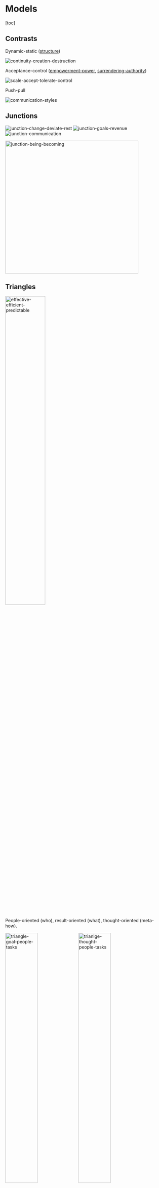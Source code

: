 # Models

[toc]

## Contrasts

Dynamic-static ([structure](metaphysics/dynamic-static-structure.md))

<img src="img/continuity-creation-destruction.png" alt="continuity-creation-destruction" style="max-height:7em;" />

Acceptance-control ([empowerment-power](../alignment/alignment.md), [surrendering-authority](../alignment/leadership-styles.md))

<img src="img/scale-accept-tolerate-control.png" alt="scale-accept-tolerate-control" style="max-height:5em;" />

Push-pull

![communication-styles](img/communication-styles.png)

## Junctions

<img src="img/junction-change-deviate-rest.png" alt="junction-change-deviate-rest" style="max-height:15em;" />   <img src="img/junction-goals-revenue.png" alt="junction-goals-revenue" style="max-height:15em;" />   <img src="img/junction-communication.png" alt="junction-communication" style="max-height:15em;" />

<img src="img/junction-being-becoming.png" alt="junction-being-becoming" style="width:30em;" />

## Triangles

<img src="img/effective-efficient-predictable.png" alt="effective-efficient-predictable" style="width:50%;" />

People-oriented (who), result-oriented (what), thought-oriented (meta-how).

<img src="img/triangle-goal-people-tasks.png" alt="triangle-goal-people-tasks" style="width:45%;" />  <img src="img/trianlge-thought-people-tasks.png" alt="trianlge-thought-people-tasks" style="width:45%;" />

<img src="img/triangle-intellect-emotional-organizational.png" alt="triangle-intellect-emotional-organizational" style="width:50%;" />

<img src="img/culture-principle-process.png" alt="culture-principle-process" style="width:50%;" />

<img src="img/change-management.png" alt="change-management" style="width:30%;" />

### Communication

<img src="img/communication-triangle.png" alt="communication-triangle" style="width:40%;" />

Experience

<img src="img/thoughts-feelings-behaviour.png" alt="thoughts-feelings-behaviour" style="width:60%;" />

<img src="img/pyramid-intent-style-content.png" alt="pyramid-intent-style-content" style="max-height:12em;" />

## Pyramids

<img src="img/communication-pyramid.png" alt="communication-pyramid" style="width:80%;" />

<img src="img/pyramid-intent-style-content.png" alt="pyramid-intent-style-content" style="max-height:12em;" />

<img src="img/pyramid-organiational-desire.png" alt="pyramid-organiational-desire" style="width:60%;" />

<img src="img/pyramid-value-growth-strategy.png" alt="pyramid-value-growth-strategy" style="width:25em;" /> <img src="img/pyramid-capability-production-product.png" alt="pyramid-capability-production-product" style="width:30em;" />

<img src="img/pyramid-team-performance-health.png" alt="pyramid-team-performance-health" style="width:70%;" />

<img src="img/pyramid-team-performance-trust-care.png" alt="pyramid-team-performance-trust-care" style="width:30em;" />

<img src="img/pyramid-desire.png" alt="pyramid-desire" style="width:55em;" />

## Quadrants

### Psychology

Psychological needs

<img src="img/psychological-needs.png" alt="psychological-needs" style="width:60%;" />

Pleasantness and activation

<img src="img/psychology-pleasant-activation.png" alt="psychology-pleasant-activation" style="width:60%;" />

Personality

<img src="img/personality-blue-red-yellow-green.png" alt="personality-blue-red-yellow-green" style="width:60%;" />

<img src="img/quadrant-personality-examiner-charmer.png" alt="quadrant-personality-examiner-charmer" style="width:60%;" />

<img src="img/personality-achievement-harmony.png" alt="personality-achievement-harmony" style="width:60%;" />

<img src="img/quadrant-objective-social.png" alt="quadrant-objective-social" style="width:70%;" />

Confidence, trust, reputation

<img src="img/quadrants-trust-reputation.png" alt="quadrants-trust-reputation" style="width:80%;" />

## Venn Diagrams

Organizational roles

<img src="img/venn-valuable-usable-feasible.png" alt="valuable-usable-feasible" style="width:25em;" /><img src="img/venn-people-projects-capability.png" alt="venn-people-projects-capability" style="width:25em;" />

Outside and inside views.

<img src="img/venn-feasible-viable-desirable.png" alt="venn-feasible-viable-desirable" style="width:30em;" /><img src="img/product-production-capability.png" alt="product-production-capability" style="width:30em;" />

## Product

Outcome & impact

<img src="img/production-outcome.png" alt="production-outcome" style="max-height:5em;" />

<img src="img/output-outcome-impact.png" alt="output-outcome-impact" style="width:80%;" />

Focus

 <img src="img/junction-goals-revenue.png" alt="junction-goals-revenue" style="max-height:15em;" />

  <img src="img/change-management.png" alt="change-management" style="width:30%;" />          <img src="img/growth-and-value.png" alt="growth-and-value" style="width:50%;" />

Scope

<img src="img/scope-time-cost.png" alt="scope-time-cost" style="width:40%;" />   <img src="img/effective-efficient-predictable.png" alt="effective-efficient-predictable" style="width:50%;" />
